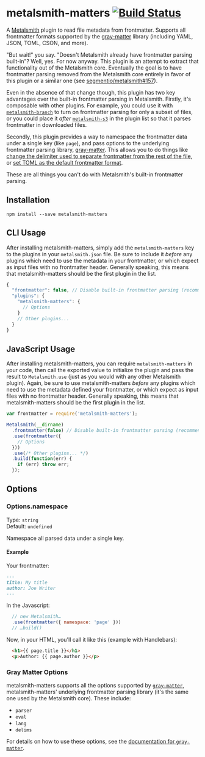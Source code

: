 # metalsmith-matters [![Build Status](https://travis-ci.org/Ajedi32/metalsmith-matters.svg)](https://travis-ci.org/Ajedi32/metalsmith-matters)

A [Metalsmith](https://github.com/segmentio/metalsmith) plugin to read file
metadata from frontmatter. Supports all frontmatter formats supported by the
[gray-matter](https://github.com/jonschlinkert/gray-matter#optionslang)
library (including YAML, JSON, TOML, CSON, and more).

"But wait!" you say. "Doesn't Metalsmith already have frontmatter parsing
built-in"? Well, yes. For now anyway. This plugin is an attempt to extract that
functionality out of the Metalsmith core. Eventually the goal is to have
frontmatter parsing removed from the Metalsmith core entirely in favor of this
plugin or a similar one (see
[segmentio/metalsmith#157](https://github.com/segmentio/metalsmith/issues/157)).

Even in the absence of that change though, this plugin has two key advantages
over the built-in frontmatter parsing in Metalsmith. Firstly, it's composable
with other plugins. For example, you could use it with
[`metalsmith-branch`](https://github.com/ericgj/metalsmith-branch) to turn on
frontmatter parsing for only a subset of files, or you could place it *after*
[`metalsmith-s3`](https://github.com/mwishek/metalsmith-s3) in the plugin list
so that it parses frontmatter in downloaded files.

Secondly, this plugin provides a way to namespace the frontmatter data under
a single key (like `page`), and pass options to the underlying frontmatter
parsing library, [gray-matter](https://github.com/jonschlinkert/gray-matter).
This allows you to do things like
[change the delimiter used to separate frontmatter from the rest of the file](https://github.com/jonschlinkert/gray-matter#optionsdelims),
or
[set TOML as the default frontmatter format](https://github.com/jonschlinkert/gray-matter#optionslang).

These are all things you can't do with Metalsmith's built-in frontmatter
parsing.


## Installation

    npm install --save metalsmith-matters

## CLI Usage

After installing metalsmith-matters, simply add the `metalsmith-matters` key to
the plugins in your `metalsmith.json` file. Be sure to include it *before* any
plugins which need to use the metadata in your frontmatter, or which expect as
input files with no frontmatter header. Generally speaking, this means that
metalsmith-matters should be the first plugin in the list.

```javascript
{
  "frontmatter": false, // Disable built-in frontmatter parsing (recommended)
  "plugins": {
    "metalsmith-matters": {
      // Options
    }
    // Other plugins...
  }
}
```

## JavaScript Usage

After installing metalsmith-matters, you can require `metalsmith-matters` in
your code, then call the exported value to initialize the plugin and pass the
result to `Metalsmith.use` (just as you would with any other Metalsmith plugin).
Again, be sure to use metalsmith-matters *before* any plugins which need to use
the metadata defined your frontmatter, or which expect as input files with no
frontmatter header. Generally speaking, this means that metalsmith-matters
should be the first plugin in the list.

```javascript
var frontmatter = require('metalsmith-matters');

Metalsmith(__dirname)
  .frontmatter(false) // Disable built-in frontmatter parsing (recommended)
  .use(frontmatter({
    // Options
  }))
  .use(/* Other plugins... */)
  .build(function(err) {
    if (err) throw err;
  });
```

## Options

### Options.namespace

Type: `string`  
Default: `undefined`

Namespace all parsed data under a single key.

#### Example

Your frontmatter:
```` markdown
---
title: My title
author: Joe Writer
---
````

In the Javascript:
```` javascript
  // new Metalsmith…
  .use(frontmatter({ namespace: 'page' }))
  // …build()
````

Now, in your HTML, you'll call it like this (example with Handlebars):
```` html
  <h1>{{ page.title }}</h1>
  <p>Author: {{ page.author }}</p>
````

### Gray Matter Options

metalsmith-matters supports all the options supported by
[`gray-matter`](https://github.com/jonschlinkert/gray-matter),
metalsmith-matters' underlying frontmatter parsing library (it's the same one
used by the Metalsmith core). These include:

* `parser`
* `eval`
* `lang`
* `delims`

For details on how to use these options, see the
[documentation for `gray-matter`](https://github.com/jonschlinkert/gray-matter#options).
